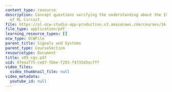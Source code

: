 ```yaml
---
content_type: resource
description: Concept questions verifying the understanding about the Impulse Response
  of RL Circuit.
file: https://ol-ocw-studio-app-production.s3.amazonaws.com/courses/16-01-unified-engineering-i-ii-iii-iv-fall-2005-spring-2006/4feaa775ce87fbbe7283f4735d3ac7ff_s09_cgs.pdf
file_type: application/pdf
learning_resource_types: []
ocw_type: OCWFile
parent_title: Signals and Systems
parent_type: CourseSection
resourcetype: Document
title: s09_cgs.pdf
uid: 4feaa775-ce87-fbbe-7283-f4735d3ac7ff
video_files:
  video_thumbnail_file: null
video_metadata:
  youtube_id: null
---
```

